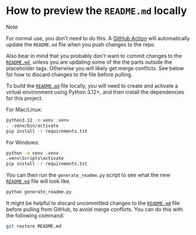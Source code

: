 # How to preview the `README.md` locally

> [!NOTE]
> For normal use, you don't need to do this. A [GitHub Action](/.github/workflows/build.yml) will automatically update the `README.md` file when you push changes to the repo.
>
> Also bear in mind that you probably don't want to commit changes to the [`README.md`](/README.md), unless you are updating some of the the parts outside the placeholder tags. Otherwise you will likely get merge conflicts. See below for how to discard changes to the file before pulling.

To build the [`README.md`](/README.md) file locally, you will need to create and activate a virtual environment using Python 3.12+, and then install the dependencies for this project.

For Mac/Linux:

```bash
python3.12 -m venv .venv
. .venv/bin/activate
pip install -r requirements.txt
```

For Windows:

```cmd
python -m venv .venv
.venv\Scripts\activate
pip install -r requirements.txt
```

You can then run the `generate_readme.py` script to see what the new [`README.md`](/README.md) file will look like.

```bash
python generate_readme.py
```

It might be helpful to discard uncommitted changes to the [`README.md`](/README.md) file before pulling from GitHub, to avoid merge conflicts. You can do this with the following command:

```bash
git restore README.md
```
